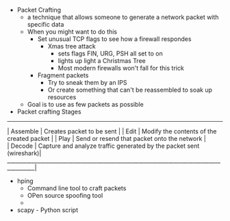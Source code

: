 - Packet Crafting
  - a technique that allows someone to generate a network packet with specific data
  - When you might want to do this
    - Set unusual TCP flags to see how a firewall respondes
      - Xmas tree attack
        - sets flags FIN, URG, PSH all set to on
        - lights up light a Christmas Tree
        - Most modern firewalls won't fall for this trick
    - Fragment packets
      - Try to sneak them by an IPS
      - Or create something that can't be reassembled to soak up resources
  - Goal is to use as few packets as possible
- Packet crafting Stages
_________________________________________________________________________________________
| Assemble      |   Creates packet to be sent                                           |
| Edit          |   Modify the contents of the created packet                           |
| Play          |   Send or resend that packet onto the network                         |   
| Decode        |   Capture and analyze traffic generated by the packet sent (wireshark)|
________________________________________________________________________________________|
  - hping
    - Command line tool to craft packets
    - OPen source spoofing tool
    - 
   - scapy
    - Python script